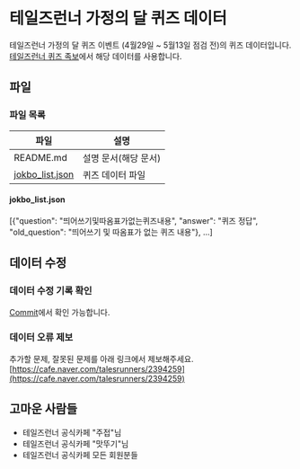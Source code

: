 # 테일즈런너 가정의 달 퀴즈 데이터
테일즈런너 가정의 달 퀴즈 이벤트 (4월29일 ~ 5월13일 점검 전)의 퀴즈 데이터입니다.
[테일즈런너 퀴즈 족보](https://trhwiya.ga/tr/jokbo)에서 해당 데이터를 사용합니다.
## 파일
### 파일 목록
|파일|설명|
|--------|--------|
|README.md|설명 문서(해당 문서)|
|[jokbo_list.json](https://github.com/ruwaku/trjokbo/blob/master/jokbo_list.json)|퀴즈 데이터 파일|
#### jokbo_list.json
[{"question": "띄어쓰기및따옴표가없는퀴즈내용", "answer": "퀴즈 정답", "old_question": "띄어쓰기 및 따옴표가 없는 퀴즈 내용"}, ...]
## 데이터 수정
### 데이터 수정 기록 확인
[Commit](https://github.com/ruwaku/trjokbo/commits/master)에서 확인 가능합니다.
### 데이터 오류 제보
추가할 문제, 잘못된 문제를 아래 링크에서 제보해주세요.
[https://cafe.naver.com/talesrunners/2394259](https://cafe.naver.com/talesrunners/2394259)
## 고마운 사람들
 - 테일즈런너 공식카페 "주접"님
 - 테일즈런너 공식카페 "맛뚜기"님
 - 테일즈런너 공식카페 모든 회원분들